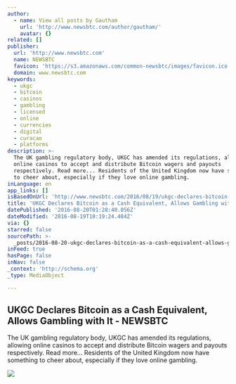 ```yaml
---
author:
  - name: View all posts by Gautham
    url: 'http://www.newsbtc.com/author/gautham/'
    avatar: {}
related: []
publisher:
  url: 'http://www.newsbtc.com'
  name: NEWSBTC
  favicon: 'https://s3.amazonaws.com/common-newsbtc/images/favicon.ico'
  domain: www.newsbtc.com
keywords:
  - ukgc
  - bitcoin
  - casinos
  - gambling
  - licensed
  - online
  - currencies
  - digital
  - curacao
  - platforms
description: >-
  The UK gambling regulatory body, UKGC has amended its regulations, allowing
  online casinos to accept and distribute Bitcoin wagers and payouts
  respectively. Read more... Residents of the United Kingdom now have something
  to cheer about, especially if they love online gambling.
inLanguage: en
app_links: []
isBasedOnUrl: 'http://www.newsbtc.com/2016/08/19/ukgc-declares-bitcoin-as-cash-equivalent/'
title: 'UKGC Declares Bitcoin as a Cash Equivalent, Allows Gambling with It - NEWSBTC'
datePublished: '2016-08-20T01:28:40.056Z'
dateModified: '2016-08-19T10:19:24.484Z'
via: {}
starred: false
sourcePath: >-
  _posts/2016-08-20-ukgc-declares-bitcoin-as-a-cash-equivalent-allows-gambling.md
inFeed: true
hasPage: false
inNav: false
_context: 'http://schema.org'
_type: MediaObject

---
```

<article style=""><h1>UKGC Declares Bitcoin as a Cash Equivalent, Allows Gambling with It - NEWSBTC</h1><p>The UK gambling regulatory body, UKGC has amended its regulations, allowing online casinos to accept and distribute Bitcoin wagers and payouts respectively. Read more... Residents of the United Kingdom now have something to cheer about, especially if they love online gambling.</p><img src="http://s3.amazonaws.com/main-newsbtc-images/2016/08/19081503/ukgc-casino.jpg" /></article>
